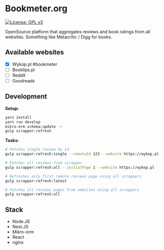 # Bookmeter.org

[![License: GPL v3](https://img.shields.io/badge/License-GPLv3-blue.svg)](https://www.gnu.org/licenses/gpl-3.0)

OpenSource platform that aggregates reviews and book ratings from all websites. Something like Metacritic / Digg for books.

## Available websites

- [x] Wykop.pl #bookmeter
- [ ] Booklips.pl
- [ ] Reddit
- [ ] Goodreads

## Development

**Setup:**

```bash
yarn install
yarn run develop
mikro-orm schema:update -r
gulp scrapper:refresh
```

**Tasks:**

```bash
# Fetches single review by id
gulp scrapper:refresh:single --remoteId 123 --website https://wykop.pl

# Fetches all reviews from scrapper
gulp scrapper:refresh:all --initialPage 1 --website https://wykop.pl

# Refreshes only first remote reviews page using all scrappers
gulp scrapper:refresh:latest

# Fetches all reviews pages from websites using all scrappers
gulp scrapper:refresh:all
```

## Stack

- Node.JS
- Nest.JS
- Mikro-orm
- React
- nginx
